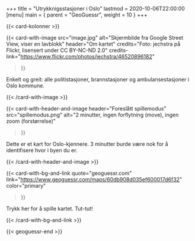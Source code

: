 +++
title = "Utrykknigsstasjoner i Oslo"
lastmod = 2020-10-06T22:00:00
[menu]
main = { parent = "GeoGuessr", weight = 10 }
+++

{{< card-kolonner >}}

{{< card-with-image
 src="image.jpg"
 alt="Skjermbilde fra Google Street View, viser en lavblokk"
 header="Om kartet"
 credits="Foto: jechstra på Flickr, lisensert under CC BY-NC-ND 2.0"
 credits-link="https://www.flickr.com/photos/jechstra/46520896182"
>}}

Enkelt og greit: alle politistasjoner, brannstasjoner og ambulansestasjoner i Oslo kommune.

{{< /card-with-image >}}

{{< card-with-header-and-image
 header="Foreslått spillemodus"
 src="spillemodus.png"
 alt="2 minutter, ingen forflytning (move), ingen zoom (forstørrelse)"
>}}

Dette er et kart for Oslo-kjennere. 3 minutter burde være nok for å identifisere
hvor i byen du er.

{{< /card-with-header-and-image >}}

{{< card-with-bg-and-link
 quote="geoguessr.com"
 link="https://www.geoguessr.com/maps/60db908d035ef600017d6f32"
 color="primary"
>}}

Trykk her for å spille kartet. Tut-tut!

{{< /card-with-bg-and-link >}}

{{< geoguessr-end >}}
